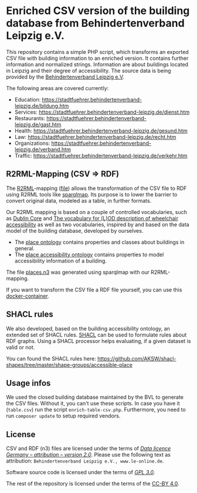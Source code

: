 # Enriched CSV version of the building database from Behindertenverband Leipzig e.V.

This repository contains a simple PHP script, which transforms an exported CSV file with building information to an enriched version. It contains further information and normalized strings. Information are about buildings located in Leipzig and their degree of accessibility. The source data is being provided by the [Behindertenverband Leipzig e.V](https://stadtfuehrer.behindertenverband-leipzig.de/).

The following areas are covered currently:
* Education: https://stadtfuehrer.behindertenverband-leipzig.de/bildung.htm
* Services: https://stadtfuehrer.behindertenverband-leipzig.de/dienst.htm
* Restaurants: https://stadtfuehrer.behindertenverband-leipzig.de/gast.htm
* Health: https://stadtfuehrer.behindertenverband-leipzig.de/gesund.htm
* Law: https://stadtfuehrer.behindertenverband-leipzig.de/recht.htm
* Organizations: https://stadtfuehrer.behindertenverband-leipzig.de/verband.htm
* Traffic: https://stadtfuehrer.behindertenverband-leipzig.de/verkehr.htm

## R2RML-Mapping (CSV => RDF)

The [R2RML](https://www.w3.org/TR/r2rml/)-mapping ([file](https://github.com/AKSW/transform-bvl-pages-to-csv-file/blob/master/r2rml-mapping.ttl)) allows the transformation of the CSV file to RDF using R2RML tools like [sparqlmap](https://github.com/tomatophantastico/sparqlmap). Its purpose is to lower the barrier to convert original data, modeled as a table, in further formats.

Our R2RML mapping is based on a couple of controlled vocabularies, such as [Dublin Core](http://purl.org/dc/elements/1.1/) and [The vocabulary for (L)OD description of wheelchair accessibility](http://semweb.mmlab.be/ns/wa#) as well as two vocabularies, inspired by and based on the data model of the building database, developed by ourselves.

* The [place ontology](https://github.com/AKSW/leds-asp-f-ontologies/tree/master/ontologies/place) contains properties and classes about buildings in general.
* The [place accessibility ontology](https://github.com/AKSW/leds-asp-f-ontologies/tree/master/ontologies/place-accessibility) contains properties to model accessibility information of a building.

The file [places.n3](places.n3) was generated using sparqlmap with our R2RML-mapping.

If you want to transform the CSV file a RDF file yourself, you can use this [docker-container](https://github.com/k00ni/sparqlmap-docker).

## SHACL rules

We also developed, based on the building accessibility ontology, an extended set of SHACL rules. [SHACL](https://en.wikipedia.org/wiki/SHACL) can be used to formulate rules about RDF graphs. Using a SHACL processor helps evaluating, if a given dataset is valid or not.

You can found the SHACL rules here: https://github.com/AKSW/shacl-shapes/tree/master/shape-groups/accessible-place

## Usage infos

We used the closed building database maintained by the BVL to generate the CSV files. Without it, you can't use these scripts. In case you have it (`table.csv`) run the script `enrich-table-csv.php`. Furthermore, you need to run `composer update` to setup required vendors.

## License

CSV and RDF (n3) files are licensed under the terms of [*Data licence Germany – attribution – version 2.0*](https://www.govdata.de/dl-de/by-2-0). Please use the following text as attribution: `Behindertenverband Leipzig e.V., www.le-online.de`.

Software source code is licensed under the terms of [*GPL 3.0*](http://www.gnu.org/licenses/gpl-3.0.en.html).

The rest of the repository is licensed under the terms of the [CC-BY 4.0](https://creativecommons.org/licenses/by/4.0/).

